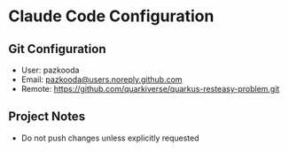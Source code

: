 # Claude Code Configuration

## Git Configuration
- User: pazkooda
- Email: pazkooda@users.noreply.github.com
- Remote: https://github.com/quarkiverse/quarkus-resteasy-problem.git

## Project Notes
- Do not push changes unless explicitly requested
